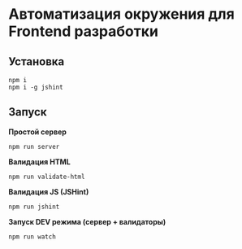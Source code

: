 # Автоматизация окружения для Frontend разработки

## Установка

```
npm i
npm i -g jshint
```

## Запуск

**Простой сервер**

```
npm run server
```

**Валидация HTML**

```
npm run validate-html
```

**Валидация JS (JSHint)**

```
npm run jshint
```

**Запуск DEV режима (сервер + валидаторы)**

```
npm run watch
```
